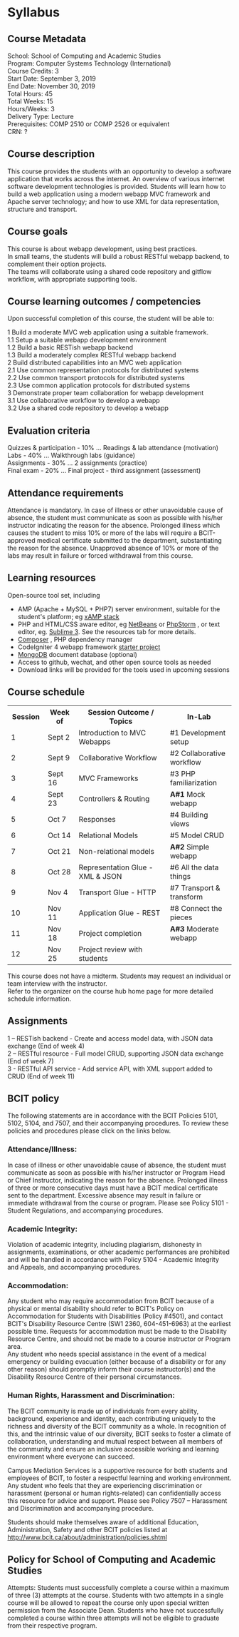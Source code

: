 # Syllabus

## Course Metadata
School: School of Computing and Academic Studies  
Program: Computer Systems Technology (International)  
Course Credits: 3  
Start Date: September 3, 2019  
End Date: November 30, 2019  
Total Hours: 45  
Total Weeks: 15  
Hours/Weeks: 3  
Delivery Type: Lecture  
Prerequisites: COMP 2510 or COMP 2526 or equivalent   
CRN: ?  

## Course description
This course provides the students with an opportunity to develop a software 
application that works across the internet. An overview of various internet 
software development technologies is provided. 
Students will learn how to build a web application using a modern webapp 
MVC framework and Apache server technology; and how to use XML for data 
representation, structure and transport. 

## Course goals
This course is about webapp development, using best practices.  
In small teams, the students will build a robust RESTful webapp backend, 
to complement their option projects.  
The teams will collaborate using a shared code repository and gitflow workflow, 
with appropriate supporting tools.  

## Course learning outcomes / competencies
Upon successful completion of this course, the student will be able to:  

1  Build a moderate MVC web application using a suitable framework.  
	1.1  Setup a suitable webapp development environment  
	1.2  Build a basic RESTish webapp backend  
	1.3  Build a moderately complex RESTful webapp backend  
2  Build distributed capabilities into an MVC web application  
	2.1  Use common representation protocols for distributed systems  
	2.2  Use common transport protocols for distributed systems  
	2.3  Use common application protocols for distributed systems  
3  Demonstrate proper team collaboration for webapp development  
	3.1  Use collaborative workflow to develop a webapp  
	3.2  Use a shared code repository to develop a webapp  


## Evaluation criteria
Quizzes & participation - 10% ... Readings & lab attendance (motivation)  
Labs - 40% ... Walkthrough labs (guidance)  
Assignments - 30% ... 2 assignments (practice)  
Final exam - 20% ... Final project - third assignment (assessment)

## Attendance requirements
Attendance is mandatory. In case of illness or other unavoidable cause of absence, 
the student must communicate as soon as possible with his/her instructor indicating the reason for the absence.
Prolonged illness which causes the student to miss 10% or more of the labs will 
require a BCIT-approved medical certificate submitted to the department, 
substantiating the reason for the absence.
Unapproved absence of 10% or more of the labs may result in failure or forced withdrawal from this course.

## Learning resources
Open-source tool set, including
  
- AMP (Apache + MySQL + PHP7) server environment, suitable for the student's platform; 
    eg [xAMP stack](https://bitnami.com/stacks/infrastructure)
- PHP and HTML/CSS aware editor, eg 
    [NetBeans](https://netbeans.apache.org/download/nb100/nb100.html)  or 
    [PhpStorm](https://jetbrains.com/phpstorm) , 
    or text editor, eg. [Sublime 3](https://www.sublimetext.com/3).
    See the resources tab for more details.
- [Composer](https://getcomposer.org) , PHP dependency manager
- CodeIgniter 4 webapp framework [starter project](https://codeigniter4.github.io/userguide/installation/installing_composer.html#app-starter)
- [MongoDB](https://www.mongodb.com) document database (optional)
- Access to github, wechat, and other open source tools as needed
- Download links will be provided for the tools used in upcoming sessions


## Course schedule

<table >
    <tr>
        <th width="80">Session</th>
        <th width="80">Week of</th>
        <th width="400">Session Outcome / Topics</th>
        <th width="200">In-Lab</th>
    </tr>
    <tr>
        <td>1</td>
        <td>Sept 2</td>
        <td>Introduction to MVC Webapps </td>
        <td>#1 Development setup</td>
    </tr>
    <tr>
        <td>2</td>
        <td>Sept 9</td>
        <td>Collaborative Workflow</td>
        <td>#2 Collaborative workflow</td>
    </tr>
    <tr>
        <td>3</td>
        <td>Sept 16</td>
        <td>MVC Frameworks</td>
        <td>#3 PHP familiarization</td>
    </tr>
    <tr>
        <td>4</td>
        <td>Sept 23</td>
        <td>Controllers &amp; Routing</td>
        <td><b>A#1</b> Mock webapp</td>
    </tr>
    <tr>
        <td>5</td>
        <td>Oct 7</td>
        <td>Responses</td>
        <td>#4 Building views</td>
    </tr>
    <tr>
        <td>6</td>
        <td>Oct 14</td>
        <td>Relational Models</td>
        <td>#5 Model CRUD</td>
    </tr>
    <tr>
        <td>7</td>
        <td>Oct 21</td>
        <td>Non-relational models</td>
        <td><b>A#2</b> Simple webapp</td>
    </tr>
    <tr>
        <td>8</td>
        <td>Oct 28</td>
        <td>Representation Glue - XML &amp; JSON</td>
        <td>#6 All the data things</td>
    </tr>
    <tr>
        <td>9</td>
        <td>Nov 4</td>
        <td>Transport Glue - HTTP</td>
        <td>#7 Transport &amp; transform</td>
    </tr>
    <tr>
        <td>10</td>
        <td>Nov 11</td>
        <td>Application Glue - REST</td>
        <td>#8 Connect the pieces</td>
    </tr>
    <tr>
        <td>11</td>
        <td>Nov 18</td>
        <td>Project completion</td>
        <td><b>A#3</b> Moderate webapp</td>
    </tr>
    <tr>
        <td>12</td>
        <td>Nov 25</td>
        <td>Project review with students</td>
        <td></td>
    </tr>
</table>

This course does not have a midterm. Students may request an individual or team interview with the instructor.  
Refer to the organizer on the course hub home page for more detailed schedule information.  

## Assignments
1 – RESTish backend - Create and access model data, with JSON data exchange (End of week 4)  
2 – RESTful resource - Full model CRUD, supporting JSON data exchange (End of week 7)  
3 - RESTful API service - Add service API, with XML support added to CRUD (End of week 11)  


## BCIT policy
The following statements are in accordance with the BCIT Policies 5101, 5102, 5104, and 7507, and their accompanying procedures. To review these policies and procedures please click on the links below.
### Attendance/Illness:
In case of illness or other unavoidable cause of absence, the student must communicate as soon as possible with his/her instructor or Program Head or Chief Instructor, indicating the reason for the absence. Prolonged illness of three or more consecutive days must have a BCIT medical certificate sent to the department. Excessive absence may result in failure or immediate withdrawal from the course or program. Please see Policy 5101 - Student Regulations, and accompanying
procedures.
### Academic Integrity:
Violation of academic integrity, including plagiarism, dishonesty in assignments, examinations, or other academic performances are prohibited and will be handled in accordance with Policy 5104 - Academic Integrity and Appeals, and accompanying procedures.
### Accommodation:
Any student who may require accommodation from BCIT because of a physical or mental disability should refer to BCIT's Policy on Accommodation for Students with Disabilities (Policy #4501), and contact BCIT's Disability Resource Centre (SW1 2360, 604-451-6963) at the earliest possible time. Requests for accommodation must be made to the Disability Resource Centre, and should not be made to a course instructor or Program area.  
Any student who needs special assistance in the event of a medical emergency or building evacuation (either because of a disability or for any other reason) should promptly inform their course instructor(s) and the Disability Resource Centre of their personal circumstances.
### Human Rights, Harassment and Discrimination:
The BCIT community is made up of individuals from every ability, background, experience and identity, each contributing uniquely to the richness and diversity of the BCIT community as a whole. In recognition of this, and the intrinsic value of our diversity, BCIT seeks to foster a climate of collaboration, understanding and mutual respect between all members of the community and ensure an inclusive accessible working and learning environment where everyone can succeed.

Campus Mediation Services is a supportive resource for both students and employees of BCIT, to foster a respectful learning and working environment. Any student who feels that they are experiencing discrimination or harassment (personal or human rights-related) can confidentially access this resource for advice and support. Please see Policy 7507 – Harassment and Discrimination and accompanying procedure.

Students should make themselves aware of additional Education, Administration, Safety and other BCIT policies listed at http://www.bcit.ca/about/administration/policies.shtml 

## Policy for School of Computing and Academic Studies
Attempts: Students must successfully complete a course within a maximum of three (3) attempts at
the course. Students with two attempts in a single course will be allowed to repeat the course only
upon special written permission from the Associate Dean. Students who have not successfully
completed a course within three attempts will not be eligible to graduate from their respective
program.

